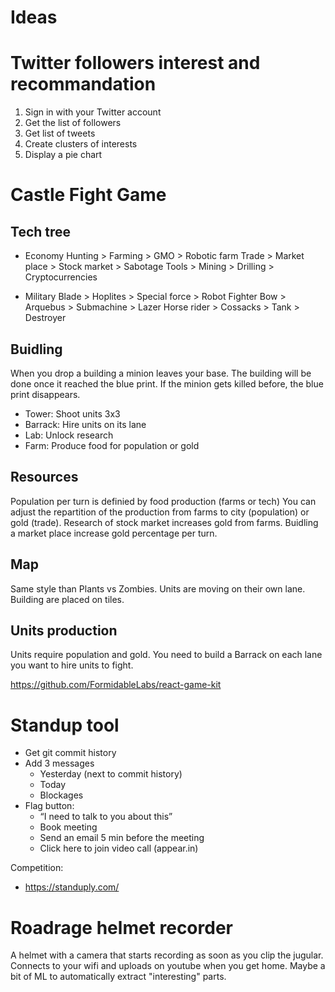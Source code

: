 # Ideas

# Twitter followers interest and recommandation

1. Sign in with your Twitter account
2. Get the list of followers
3. Get list of tweets
4. Create clusters of interests
5. Display a pie chart


# Castle Fight Game
## Tech tree
- Economy
Hunting > Farming > GMO > Robotic farm
Trade > Market place > Stock market > Sabotage
Tools > Mining > Drilling > Cryptocurrencies

- Military
Blade > Hoplites > Special force > Robot Fighter
Bow >  Arquebus > Submachine > Lazer
Horse rider > Cossacks > Tank > Destroyer

## Buidling
When you drop a building a minion leaves your base. The building will be done once it reached the blue print. If the minion gets killed before, the blue print disappears.

- Tower: Shoot units 3x3
- Barrack: Hire units on its lane
- Lab: Unlock research
- Farm: Produce food for population or gold

## Resources
Population per turn is definied by food production (farms or tech)
You can adjust the repartition of the production from farms to city (population) or gold (trade). Research of stock market increases gold from farms. Buidling a market place increase gold percentage per turn.

## Map
Same style than Plants vs Zombies. Units are moving on their own lane.
Building are placed on tiles.

## Units production
Units require population and gold.
You need to build a Barrack on each lane you want to hire units to fight.

https://github.com/FormidableLabs/react-game-kit

# Standup tool
- Get git commit history
- Add 3 messages
    - Yesterday (next to commit history)
    - Today
    - Blockages
- Flag button: 
    - “I need to talk to you about this”
    - Book meeting
    - Send an email 5 min before the meeting
    - Click here to join video call (appear.in)
    
Competition:
- https://standuply.com/ 

# Roadrage helmet recorder
A helmet with a camera that starts recording as soon as you clip the jugular.
Connects to your wifi and uploads on youtube when you get home.
Maybe a bit of ML to automatically extract "interesting" parts.
